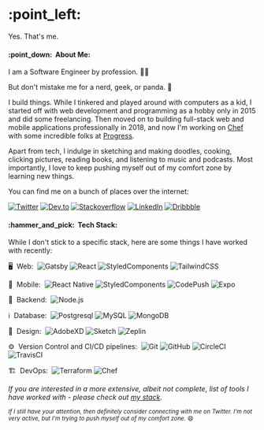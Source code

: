 <h1>:point_left:</h1>

Yes. That's me. 

<h4>:point_down:&nbsp;&nbsp;About Me:</h4>

I am a Software Engineer by profession.&nbsp;:technologist:&nbsp;

But don't mistake me for a nerd, geek, or panda. :panda_face:

I build things. While I tinkered and played around with computers as a kid, I started off with web development and programming as a hobby only in 2015 and did some freelancing. Then moved on to building full-stack web and mobile applications professionally in 2018, and now I'm working on [Chef](https://www.chef.io/) with some incredible folks at [Progress](https://www.progress.com/).

Apart from tech, I indulge in sketching and making doodles, cooking, clicking pictures, reading books, and listening to music and podcasts. Most importantly, I love to keep pushing myself out of my comfort zone by learning new things.

You can find me on a bunch of places over the internet:

[![Twitter](https://img.shields.io/badge/-Twitter-1da1f2?style=flat-square&logo=twitter&logoColor=FFF)](https://twitter.com/rishiikc) [![Dev.to](https://img.shields.io/badge/-DevCommunity-000000?style=flat-square&logo=dev.to&logoColor=FFF)](https://dev.to/rishikc) [![Stackoverflow](https://img.shields.io/badge/-StackOverflow-f48024?style=flat-square&logo=stackoverflow&logoColor=FFF)](https://stackoverflow.com/users/11104618/rishichawda) [![LinkedIn](https://img.shields.io/badge/-LinkedIn-0a66c2?style=flat-square&logo=linkedin&logoColor=FFF)](https://www.linkedin.com/in/rkrishi) [![Dribbble](https://img.shields.io/badge/-Dribbble-ea4c89?style=flat-square&logo=dribbble&logoColor=FFF)](https://dribbble.com/rishikc)

<h4>:hammer_and_pick:&nbsp;&nbsp;Tech Stack:</h4>

While I don't stick to a specific stack, here are some things I have worked with recently:

:desktop_computer:&nbsp;&nbsp;Web:&nbsp;
  ![Gatsby](https://img.shields.io/badge/-Gatsby-0A1A2F?style=flat-square&logo=gatsby)
  ![React](https://img.shields.io/badge/-React-0A1A2F?style=flat-square&logo=react)
  ![StyledComponents](https://img.shields.io/badge/-StyledComponents-0A1A2F?style=flat-square&logo=styled-components&logoColor=fff)
  ![TailwindCSS](https://img.shields.io/badge/-TailwindCSS-0A1A2F?style=flat-square&logo=tailwind-css&logoColor=fff)

:iphone:&nbsp;&nbsp;Mobile:&nbsp;
  ![React Native](https://img.shields.io/badge/-React%20Native-0A1A2F?style=flat-square&logo=React&logoColor=00d8fd)
  ![StyledComponents](https://img.shields.io/badge/-StyledComponents-0A1A2F?style=flat-square&logo=styled-components&logoColor=fff)
  ![CodePush](https://img.shields.io/badge/-CodePush-0A1A2F?style=flat-square&logo=codepush&logoColor=fff)
  ![Expo](https://img.shields.io/badge/-Expo-0A1A2F?style=flat-square&logo=Expo&logoColor=FFF)

:abacus:&nbsp;&nbsp;Backend:&nbsp;
  ![Node.js](https://img.shields.io/badge/-Node.js-0A1A2F?style=flat-square&logo=node.js)

:information_source:&nbsp;&nbsp;Database:&nbsp;
  ![Postgresql](https://img.shields.io/badge/-Postgresql-0A1A2F?style=flat-square&logo=postgresql)
  ![MySQL](https://img.shields.io/badge/-MySQL-0A1A2F?style=flat-square&logo=mysql&logoColor=00d8fd)
  ![MongoDB](https://img.shields.io/badge/-MongoDB-0A1A2F?style=flat-square&logo=mongodb)

:art:&nbsp;&nbsp;Design:&nbsp;
  ![AdobeXD](https://img.shields.io/badge/-AdobeXD-0A1A2F?style=flat-square&logo=adobe-xd)
  ![Sketch](https://img.shields.io/badge/-Sketch-0A1A2F?style=flat-square&logo=sketch)
  ![Zeplin](https://img.shields.io/badge/-Zeplin-0A1A2F?style=flat-square&logo=zeplin)

:gear:&nbsp;&nbsp;Version Control and CI/CD pipelines:&nbsp;
  ![Git](https://img.shields.io/badge/-Git-0A1A2F?style=flat-square&logo=git)
  ![GitHub](https://img.shields.io/badge/-GitHub-0A1A2F?style=flat-square&logo=github)
  ![CircleCI](https://img.shields.io/badge/-CircleCI-0A1A2F?style=flat-square&logo=circleci)
  ![TravisCI](https://img.shields.io/badge/-TravisCI-0A1A2F?style=flat-square&logo=travis)

:building_construction:&nbsp;&nbsp;DevOps:&nbsp;
  ![Terraform](https://img.shields.io/badge/-Terraform-0A1A2F?style=flat-square&logo=terraform)
  ![Chef](https://img.shields.io/badge/-Chef-0A1A2F?style=flat-square&logo=chef)

_If you are interested in a more extensive, albeit not complete, list of tools I have worked with - please check out [my stack](https://stackshare.io/rishichawda/my-stack)._

<small> _If I still have your attention, then definitely consider connecting with me on Twitter. I'm not very active, but I'm trying to push myself out of my comfort zone._ :smile: </small>
